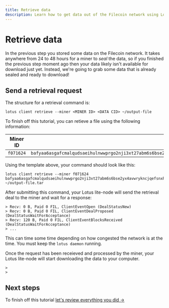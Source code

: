 ```yaml
---
title: Retrieve data
description: Learn how to get data out of the Filecoin network using Lotus. The final piece of this tutorial is downloading data from the Filecoin network. The process is pretty simple, and can be completed with just one command.
---
```


# Retrieve data

In the previous step you stored some data on the Filecoin network. It takes anywhere from 24 to 48 hours for a miner to _seal_ the data, so if you finished the previous step moment ago then your data likely isn't available for download just yet. Instead, we're going to grab some data that is already sealed and ready to download!

## Send a retrieval request

The structure for a retrieval command is:

```shell
lotus client retrieve --miner <MINER ID> <DATA CID> ~/output-file
```

To finish off this tutorial, you can retieve a file using the following information:

| Miner ID | Data CID |
| --- | --- |
| `f071624` | `bafyaa6asgafcmalqudsaeihulnwwprgo2nji3xt27abm6s6bse2yx4avwrykncjqefsnxhu3pyjaagelucbyabasf4fcmalqudsaeidj3qs3xbcfyymp7kwu7355decs3ix4srn5cb5sxblqu6vjt3wwqyjaaghyv6xxmcqtbabbrswpv33aiieaqcaiabbazlh245q` |

Using the template above, your command should look like this:

```shell
lotus client retrieve --miner f071624 bafyaa6asgafcmalqudsaeihulnwwprgo2nji3xt27abm6s6bse2yx4avwrykncjqefsnxhu3pyjaagelucbyabasf4fcmalqudsaeidj3qs3xbcfyymp7kwu7355decs3ix4srn5cb5sxblqu6vjt3wwqyjaaghyv6xxmcqtbabbrswpv33aiieaqcaiabbazlh245q ~/output-file.tar
```

After submitting this command, your Lotus lite-node will send the retrieval deal to the miner and wait for a response:

```shell
> Recv: 0 B, Paid 0 FIL, ClientEventOpen (DealStatusNew)
> Recv: 0 B, Paid 0 FIL, ClientEventDealProposed (DealStatusWaitForAcceptance)
> Recv: 120 B, Paid 0 FIL, ClientEventBlocksReceived (DealStatusWaitForAcceptance)
> ...
```

This can time some time depending on how congested the network is at the time. You must keep the `lotus daemon` running.

Once the request has been receieved and processed by the miner, your Lotus lite-node will start downloading the data to your computer.

```shell
>
>
```

## Next steps

To finish off this tutorial [let's review everything you did →](../conclusion)

